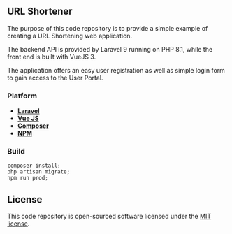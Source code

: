 ## URL Shortener

The purpose of this code repository is to provide a simple example of creating a URL Shortening web application.

The backend API is provided by Laravel 9 running on PHP 8.1, while the front end is built with VueJS 3. 

The application offers an easy user registration as well as simple login form to gain access to the User Portal.

### Platform

- **[Laravel](https://laravel.com)**
- **[Vue JS](https://vuejs.org)**
- **[Composer](https://getcomposer.org)**
- **[NPM](https://www.npmjs.com/)**

### Build
```
composer install;
php artisan migrate;
npm run prod;
```

## License

This code repository is open-sourced software licensed under the [MIT license](https://opensource.org/licenses/MIT).
